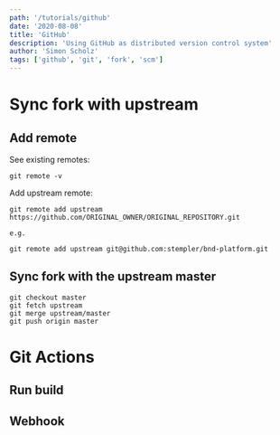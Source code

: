 ```yaml
---
path: '/tutorials/github'
date: '2020-08-08'
title: 'GitHub'
description: 'Using GitHub as distributed version control system'
author: 'Simon Scholz'
tags: ['github', 'git', 'fork', 'scm']
---
```


# Sync fork with upstream

## Add remote

See existing remotes:

```shell
git remote -v
```

Add upstream remote:

```shell
git remote add upstream https://github.com/ORIGINAL_OWNER/ORIGINAL_REPOSITORY.git

e.g.

git remote add upstream git@github.com:stempler/bnd-platform.git
```

## Sync fork with the upstream master

```shell
git checkout master
git fetch upstream
git merge upstream/master
git push origin master
```

# Git Actions

## Run build

## Webhook

